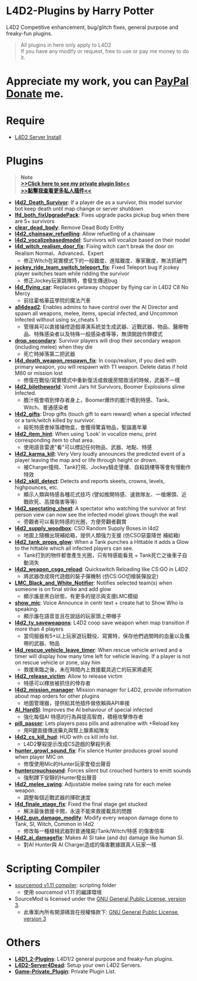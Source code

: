 # L4D2-Plugins by Harry Potter
L4D2 Competitive enhancement, bug/glitch fixes, general purpose and freaky-fun plugins.
> All plugins in here only apply to L4D2 <br/>
> If you have any modify or request, free to use or pay me money to do it.
# Appreciate my work, you can [PayPal Donate](https://paypal.me/Harry0215?locale.x=zh_TW) me.

# Require
* [L4D2 Server Install](https://github.com/fbef0102/L4D2-Server4Dead#server-install)

# Plugins
> __Note__  
> **[>>Click here to see my private plugin list<<](https://github.com/fbef0102/Game-Private_Plugin#l4d12-plugin-list--l4d1%E5%92%8C2%E6%8F%92%E4%BB%B6%E5%88%97%E8%A1%A8)**<br/>
> **[>>點擊我查看更多私人插件<<](https://github.com/fbef0102/Game-Private_Plugin#l4d12-plugin-list--l4d1%E5%92%8C2%E6%8F%92%E4%BB%B6%E5%88%97%E8%A1%A8)**
* <b>[l4d2_Death_Survivor](/l4d2_Death_Survivor)</b>: If a player die as a survivor, this model survior bot keep death until map change or server shutdown
* <b>[lfd_both_fixUpgradePack](/lfd_both_fixUpgradePack)</b>: Fixes upgrade packs pickup bug when there are 5+ survivors
* <b>[clear_dead_body](/clear_dead_body)</b>: Remove Dead Body Entity
* <b>[l4d2_chainsaw_refuelling](/l4d2_chainsaw_refuelling)</b>: Allow refuelling of a chainsaw
* <b>[l4d2_vocalizebasedmodel](/l4d2_vocalizebasedmodel)</b>: Survivors will vocalize based on their model
* <b>[l4d_witch_realism_door_fix](/l4d_witch_realism_door_fix)</b>: Fixing witch can't break the door on Realism Normal、Advanced、Expert
    * 修正Witch在寫實模式下的一般難度、進階難度、專家難度，無法抓破門
* <b>[jockey_ride_team_switch_teleport_fix](/jockey_ride_team_switch_teleport_fix)</b>: Fixed Teleport bug if jcokey player switches team while ridding the survivor
    * 修正Jockey玩家跳隊時，會發生傳送bug
* <b>[l4d_flying_car](/l4d_flying_car)</b>: Replaces getaway chopper by flying car in L4D2 C8 No Mercy
    * 前往霍格華茲學院的魔法汽車
* <b>[all4dead2](/all4dead2)</b>: Enables admins to have control over the AI Director and spawn all weapons, melee, items, special infected, and Uncommon Infected without using sv_cheats 1
    * 管理員可以直接操控遊戲導演系統並生成武器、近戰武器、物品、醫療物品、特殊感染者以及特殊一般感染者等等，無須開啟作弊模式
* <b>[drop_secondary](/drop_secondary)</b>: Survivor players will drop their secondary weapon (including melee) when they die
    * 死亡時掉落第二把武器
* <b>[l4d_death_weapon_respawn_fix](/l4d_death_weapon_respawn_fix)</b>: In coop/realism, if you died with primary weapon, you will respawn with T1 weapon. Delete datas if hold M60 or mission lost
    * 修復在戰役/寫實模式中重新復活或救援房間救活的時候，武器不一樣
* <b>[l4d2_biletheworld](/l4d2_biletheworld)</b>: Vomit Jars hit Survivors, Boomer Explosions slime Infected.
    * 膽汁瓶會噴到倖存者身上，Boomer爆炸的膽汁噴到特感、Tank、Witch、普通感染者
* <b>[l4d2_gifts](/l4d2_gifts)</b>: Drop gifts (touch gift to earn reward) when a special infected or a tank/witch killed by survivor.
    * 殺死特感會掉落禮物盒，會獲得驚喜物品，聖誕嘉年華
* <b>[l4d2_item_hint](/l4d2_item_hint)</b>: When using 'Look' in vocalize menu, print corresponding item to chat area.
    * 使用語音雷達"看"可以標記任何物品、武器、地點、特感
* <b>[l4d2_karma_kill](/l4d2_karma_kill)</b>: Very Very loudly announces the predicted event of a player leaving the map and or life through height or drown.    
    * 被Charger撞飛、Tank打飛、Jockey騎走墬樓、自殺跳樓等等會有慢動作特效
* <b>[l4d2_skill_detect](/l4d2_skill_detect)</b>: Detects and reports skeets, crowns, levels, highpounces, etc.
    * 顯示人類與特感各種花式技巧 (譬如推開特感、速救隊友、一槍爆頭、近戰砍死、高撲傷害等等)
* <b>[l4d2_spectating_cheat](/l4d2_spectating_cheat)</b>: A spectator who watching the survivor at first person view can now see the infected model glows though the wall
    * 旁觀者可以看到特感的光圈，方便旁觀者觀賞
* <b>[l4d2_supply_woodbox](/l4d2_supply_woodbox)</b>: CSO Random Supply Boxes in l4d2
    * 地圖上隨機出現補給箱，提供人類強力支援 (仿CSO惡靈降世 補給箱)
* <b>[l4d2_tank_props_glow](/l4d2_tank_props_glow)</b>: When a Tank punches a Hittable it adds a Glow to the hittable which all infected players can see.
    * Tank打到的物件都會產生光圈，只有特感能看見 + Tank死亡之後車子自動消失
* <b>[l4d2_weapon_csgo_reload](/l4d2_weapon_csgo_reload)</b>: Quickswitch Reloading like CS:GO in L4D2
    * 將武器改成現代遊戲的裝子彈機制 (仿CS:GO切槍裝彈設定)
* <b>[LMC_Black_and_White_Notifier](/LMC_Black_and_White_Notifier)</b>: Notifies selected team(s) when someone is on final strike and add glow 
    * 顯示誰是黑白狀態，有更多的提示與支援LMC模組
* <b>[show_mic](/show_mic)</b>: Voice Announce in centr text + create hat to Show Who is speaking.
    * 顯示誰在語音並且在說話的玩家頭上帶帽子
* <b>[l4d2_ty_saveweapons](/l4d2_ty_saveweapons)</b>: L4D2 coop save weapon when map transition if more than 4 players
    * 當伺服器有5+以上玩家遊玩戰役、寫實時，保存他們過關時的血量以及攜帶的武器、物品
* <b>[l4d_rescue_vehicle_leave_timer](/l4d_rescue_vehicle_leave_timer)</b>: When rescue vehicle arrived and a timer will display how many time left for vehicle leaving. If a player is not on rescue vehicle or zone, slay him
    * 救援來臨之後，未在時間內上救援載具逃亡的玩家將處死
* <b>[l4d2_release_victim](/l4d2_release_victim)</b>: Allow to release victim
    * 特感可以釋放被抓住的倖存者
* <b>[l4d2_mission_manager](/l4d2_mission_manager)</b>: Mission manager for L4D2, provide information about map orders for other plugins
    * 地圖管理器，提供給其他插件做依賴與API串接
* <b>[AI_HardSI](/AI_HardSI)</b>: Improves the AI behaviour of special infected
    * 強化每個AI 特感的行為與提高智商，積極攻擊倖存者
* <b>[pill_passer](/pill_passer)</b>: Lets players pass pills and adrenaline with +Reload key
    * 用R鍵直接傳送藥丸與腎上腺素給隊友
* <b>[l4d2_cs_kill_hud](/l4d2_cs_kill_hud)</b>: HUD with cs kill info list.
    * L4D2擊殺提示改成CS遊戲的擊殺列表
* <b>[hunter_growl_sound_fix](/hunter_growl_sound_fix)</b>: Fix silence Hunter produces growl sound when player MIC on
    * 修復使用Mic的Hunter玩家會發出聲音
* <b>[huntercrouchsound](/huntercrouchsound)</b>: Forces silent but crouched hunters to emitt sounds
    * 強制蹲下安靜的Hunter發出聲音
* <b>[l4d2_melee_swing](/l4d2_melee_swing)</b>: Adjustable melee swing rate for each melee weapon.
    * 調整每個近戰武器的揮砍速度
* <b>[l4d_finale_stage_fix](/l4d_finale_stage_fix)</b>: Fixed the final stage get stucked
    * 解決最後救援卡關，永遠不能來救援載具的問題
* <b>[l4d2_gun_damage_modify](/l4d2_gun_damage_modify)</b>: Modify every weapon damage done to Tank, SI, Witch, Common in l4d2
    * 修改每一種槍械武器對普通殭屍/Tank/Witch/特感 的傷害倍率
* <b>[l4d2_ai_damagefix](/l4d2_ai_damagefix)</b>: Makes AI SI take (and do) damage like human SI.
    * 對AI Hunter與 AI Charger造成的傷害數據跟真人玩家一樣
# Scripting Compiler
* [sourcemod v1.11 compiler](https://www.sourcemod.net/downloads.php?branch=1.11-dev): scripting folder
    * 使用 sourcemod v1.11 的編譯環境
* SourceMod is licensed under the [GNU General Public License, version 3](https://www.sourcemod.net/license.php).
    * 此專案內所有開源碼皆在授權條款下: [GNU General Public License, version 3](https://www.sourcemod.net/license.php)

# Others
* <b>[L4D1_2-Plugins](https://github.com/fbef0102/L4D1_2-Plugins)</b>: L4D1/2 general purpose and freaky-fun plugins.
* <b>[L4D2-Server4Dead](https://github.com/fbef0102/L4D2-Server4Dead)</b>: Setup your own L4D2 Servers.
* <b>[Game-Private_Plugin](https://github.com/fbef0102/Game-Private_Plugin)</b>: Private Plugin List.
